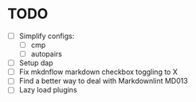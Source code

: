 # TODO

- [ ] Simplify configs:
  - [ ] cmp
  - [ ] autopairs
- [ ] Setup dap
- [ ] Fix mkdnflow markdown checkbox toggling to X
- [ ] Find a better way to deal with Markdownlint MD013
- [ ] Lazy load plugins
